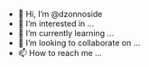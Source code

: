 - 👋 Hi, I’m @dzonnoside
- 👀 I’m interested in ...
- 🌱 I’m currently learning ...
- 💞️ I’m looking to collaborate on ...
- 📫 How to reach me ...

<!---
dzonnoside/dzonnoside is a ✨ special ✨ repository because its `README.md` (this file) appears on your GitHub profile.
You can click the Preview link to take a look at your changes.
--->
